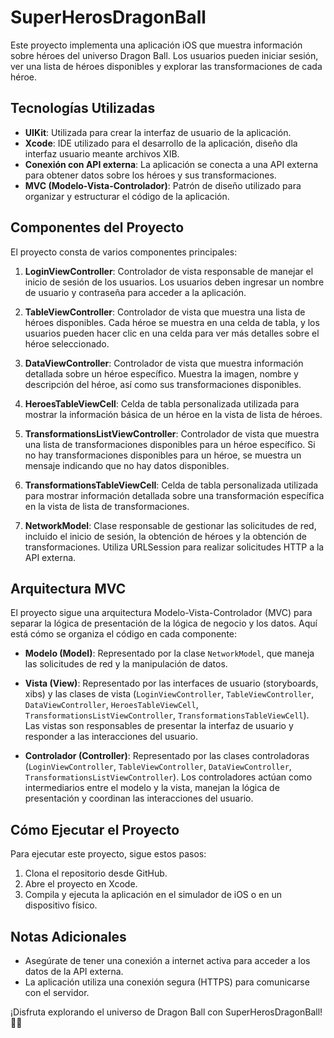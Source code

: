 # SuperHerosDragonBall

Este proyecto implementa una aplicación iOS que muestra información sobre héroes del universo Dragon Ball. Los usuarios pueden iniciar sesión, ver una lista de héroes disponibles y explorar las transformaciones de cada héroe.

## Tecnologías Utilizadas

- **UIKit**: Utilizada para crear la interfaz de usuario de la aplicación.
- **Xcode**: IDE utilizado para el desarrollo de la aplicación, diseño dla interfaz  usuario meante archivos XIB.
- **Conexión con API externa**: La aplicación se conecta a una API externa para obtener datos sobre los héroes y sus transformaciones.
- **MVC (Modelo-Vista-Controlador)**: Patrón de diseño utilizado para organizar y estructurar el código de la aplicación.

## Componentes del Proyecto

El proyecto consta de varios componentes principales:

1. **LoginViewController**: Controlador de vista responsable de manejar el inicio de sesión de los usuarios. Los usuarios deben ingresar un nombre de usuario y contraseña para acceder a la aplicación.

2. **TableViewController**: Controlador de vista que muestra una lista de héroes disponibles. Cada héroe se muestra en una celda de tabla, y los usuarios pueden hacer clic en una celda para ver más detalles sobre el héroe seleccionado.

3. **DataViewController**: Controlador de vista que muestra información detallada sobre un héroe específico. Muestra la imagen, nombre y descripción del héroe, así como sus transformaciones disponibles.

4. **HeroesTableViewCell**: Celda de tabla personalizada utilizada para mostrar la información básica de un héroe en la vista de lista de héroes.

5. **TransformationsListViewController**: Controlador de vista que muestra una lista de transformaciones disponibles para un héroe específico. Si no hay transformaciones disponibles para un héroe, se muestra un mensaje indicando que no hay datos disponibles.

6. **TransformationsTableViewCell**: Celda de tabla personalizada utilizada para mostrar información detallada sobre una transformación específica en la vista de lista de transformaciones.

7. **NetworkModel**: Clase responsable de gestionar las solicitudes de red, incluido el inicio de sesión, la obtención de héroes y la obtención de transformaciones. Utiliza URLSession para realizar solicitudes HTTP a la API externa.

## Arquitectura MVC

El proyecto sigue una arquitectura Modelo-Vista-Controlador (MVC) para separar la lógica de presentación de la lógica de negocio y los datos. Aquí está cómo se organiza el código en cada componente:

- **Modelo (Model)**: Representado por la clase `NetworkModel`, que maneja las solicitudes de red y la manipulación de datos.

- **Vista (View)**: Representado por las interfaces de usuario (storyboards, xibs) y las clases de vista (`LoginViewController`, `TableViewController`, `DataViewController`, `HeroesTableViewCell`, `TransformationsListViewController`, `TransformationsTableViewCell`). Las vistas son responsables de presentar la interfaz de usuario y responder a las interacciones del usuario.

- **Controlador (Controller)**: Representado por las clases controladoras (`LoginViewController`, `TableViewController`, `DataViewController`, `TransformationsListViewController`). Los controladores actúan como intermediarios entre el modelo y la vista, manejan la lógica de presentación y coordinan las interacciones del usuario.

## Cómo Ejecutar el Proyecto

Para ejecutar este proyecto, sigue estos pasos:

1. Clona el repositorio desde GitHub.
2. Abre el proyecto en Xcode.
3. Compila y ejecuta la aplicación en el simulador de iOS o en un dispositivo físico.

## Notas Adicionales

- Asegúrate de tener una conexión a internet activa para acceder a los datos de la API externa.
- La aplicación utiliza una conexión segura (HTTPS) para comunicarse con el servidor.

¡Disfruta explorando el universo de Dragon Ball con SuperHerosDragonBall! 🐉✨

